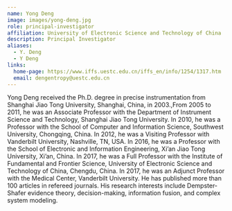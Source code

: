 ```yaml
---
name: Yong Deng
image: images/yong-deng.jpg
role: principal-investigator
affiliation: University of Electronic Science and Technology of China
description: Principal Investigator
aliases:
  - Y. Deng
  - Y Deng
links:
  home-page: https://www.iffs.uestc.edu.cn/iffs_en/info/1254/1317.htm
  email: dengentropy@uestc.edu.cn
---
```


Yong Deng received the Ph.D. degree in precise instrumentation from Shanghai Jiao Tong University, Shanghai, China, in 2003.,From 2005 to 2011, he was an Associate Professor with the Department of Instrument Science and Technology, Shanghai Jiao Tong University. In 2010, he was a Professor with the School of Computer and Information Science, Southwest University, Chongqing, China. In 2012, he was a Visiting Professor with Vanderbilt University, Nashville, TN, USA. In 2016, he was a Professor with the School of Electronic and Information Engineering, Xi’an Jiao Tong University, Xi’an, China. In 2017, he was a Full Professor with the Institute of Fundamental and Frontier Science, University of Electronic Science and Technology of China, Chengdu, China. In 2017, he was an Adjunct Professor with the Medical Center, Vanderbilt University. He has published more than 100 articles in refereed journals. His research interests include Dempster-Shafer evidence theory, decision-making, information fusion, and complex system modeling.
